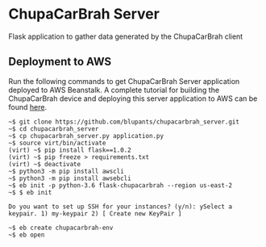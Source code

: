 # ChupaCarBrah Server
Flask application to gather data generated by the ChupaCarBrah client

## Deployment to AWS
Run the following commands to get ChupaCarBrah Server application deployed to AWS Beanstalk. A complete tutorial for building the ChupaCarBrah device and deploying this server application to AWS can be found [here](https://www.hackster.io/sacchet/chupacarbrah-car-hacking-with-beaglebone-and-python-18f137).
    
    ~$ git clone https://github.com/blupants/chupacarbrah_server.git
    ~$ cd chupacarbrah_server
    ~$ cp chupacarbrah_server.py application.py
    ~$ source virt/bin/activate
    (virt) ~$ pip install flask==1.0.2
    (virt) ~$ pip freeze > requirements.txt
    (virt) ~$ deactivate
    ~$ python3 -m pip install awscli
    ~$ python3 -m pip install awsebcli
    ~$ eb init -p python-3.6 flask-chupacarbrah --region us-east-2
    ~$ $ eb init
    
    Do you want to set up SSH for your instances? (y/n): ySelect a keypair. 1) my-keypair 2) [ Create new KeyPair ]

    ~$ eb create chupacarbrah-env
    ~$ eb open
